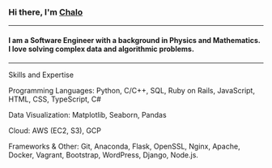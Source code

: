 ### Hi there, I'm [Chalo](https://www.linkedin.com/in/emmanuel-chalo-211336183 "LinkedIn")
---
#### I am a Software Engineer with a background in Physics and Mathematics. I love solving complex data and algorithmic problems.
---
Skills and Expertise

Programming Languages: Python, C/C++, SQL, Ruby on Rails, JavaScript, HTML, CSS, TypeScript, C#

Data Visualization: Matplotlib, Seaborn, Pandas

Cloud: AWS (EC2, S3), GCP

Frameworks & Other: Git, Anaconda, Flask, OpenSSL, Nginx, Apache, Docker, Vagrant, Bootstrap, WordPress, Django, Node.js.
